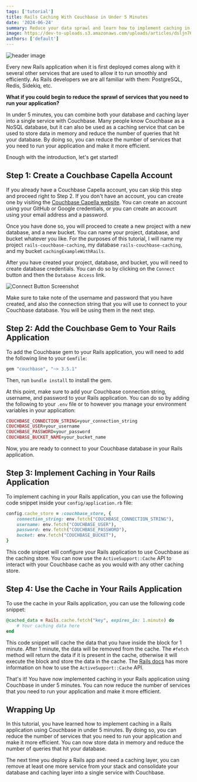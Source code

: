 ```yaml
---
tags: ['tutorial']
title: Rails Caching With Couchbase in Under 5 Minutes
date: '2024-06-24'
summary: Reduce your data sprawl and learn how to implement caching in a Rails application using Couchbase in under 5 minutes.
image: https://dev-to-uploads.s3.amazonaws.com/uploads/articles/dsljn7699sl2xypflfmn.png
authors: ['default']
---
```


![header image](https://dev-to-uploads.s3.amazonaws.com/uploads/articles/dsljn7699sl2xypflfmn.png)

Every new Rails application when it is first deployed comes along with it several other services that are used to allow it to run smoothly and efficiently. As Rails developers we are all familiar with them: PostgreSQL, Redis, Sidekiq, etc. 

**What if you could begin to reduce the sprawl of services that you need to run your application?**

In under 5 minutes, you can combine both your database and caching layer into a single service with Couchbase. Many people know Couchbase as a NoSQL database, but it can also be used as a caching service that can be used to store data in memory and reduce the number of queries that hit your database. By doing so, you can reduce the number of services that you need to run your application and make it more efficient.

Enough with the introduction, let's get started!

## Step 1: Create a Couchbase Capella Account

If you already have a Couchbase Capella account, you can skip this step and proceed right to Step 2. If you don't have an account, you can create one by visiting the [Couchbase Capella website](https://cloud.couchbase.com/). You can create an account using your GitHub or Google credentials, or you can create an account using your email address and a password.

Once you have done so, you will proceed to create a new project with a new database, and a new bucket. You can name your project, database, and bucket whatever you like. For the purposes of this tutorial, I will name my project `rails-couchbase-caching`, my database `rails-couchbase-caching`, and my bucket `cachingExampleWithRails`.

After you have created your project, database, and bucket, you will need to create database credentials. You can do so by clicking on the `Connect` button and then the `Database Access` link.

![Connect Button Screenshot](https://dev-to-uploads.s3.amazonaws.com/uploads/articles/is1d5budg6mj5two7l7m.png)

Make sure to take note of the username and password that you have created, and also the connection string that you will use to connect to your Couchbase database. You will be using them in the next step.

## Step 2: Add the Couchbase Gem to Your Rails Application

To add the Couchbase gem to your Rails application, you will need to add the following line to your `Gemfile`:

```ruby
gem "couchbase", "~> 3.5.1"
```

Then, run `bundle install` to install the gem.

At this point, make sure to add your Couchbase connection string, username, and password to your Rails application. You can do so by adding the following to your `.env` file or to however you manage your environment variables in your application:

```ruby
COUCHBASE_CONNECTION_STRING=your_connection_string
COUCHBASE_USER=your_username
COUCHBASE_PASSWORD=your_password
COUCHBASE_BUCKET_NAME=your_bucket_name
```

Now, you are ready to connect to your Couchbase database in your Rails application.

## Step 3: Implement Caching in Your Rails Application

To implement caching in your Rails application, you can use the following code snippet inside your `config/application.rb` file:

```ruby
config.cache_store = :couchbase_store, {
    connection_string: env.fetch("COUCHBASE_CONNECTION_STRING"),
    username: env.fetch("COUCHBASE_USER"),
    password: env.fetch("COUCHBASE_PASSWORD"),
    bucket: env.fetch("COUCHBASE_BUCKET"),
}
```

This code snippet will configure your Rails application to use Couchbase as the caching store. You can now use the `ActiveSupport::Cache` API to interact with your Couchbase cache as you would with any other caching store.

## Step 4: Use the Cache in Your Rails Application

To use the cache in your Rails application, you can use the following code snippet:

```ruby
@cached_data = Rails.cache.fetch("key", expires_in: 1.minute) do
    # Your caching data here
end
```

This code snippet will cache the data that you have inside the block for 1 minute. After 1 minute, the data will be removed from the cache. The `#fetch` method will return the data if it is present in the cache, otherwise it will execute the block and store the data in the cache. The [Rails docs](https://api.rubyonrails.org/classes/ActiveSupport/Cache/Store.html) has more information on how to use the `ActiveSupport::Cache` API.

That's it! You have now implemented caching in your Rails application using Couchbase in under 5 minutes. You can now reduce the number of services that you need to run your application and make it more efficient.

## Wrapping Up

In this tutorial, you have learned how to implement caching in a Rails application using Couchbase in under 5 minutes. By doing so, you can reduce the number of services that you need to run your application and make it more efficient. You can now store data in memory and reduce the number of queries that hit your database.

The next time you deploy a Rails app and need a caching layer, you can remove at least one more service from your stack and consolidate your database and caching layer into a single service with Couchbase.
